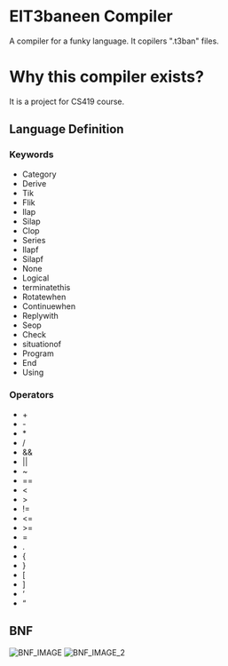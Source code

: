 # ElT3baneen Compiler
A compiler for a funky language. It copilers ".t3ban" files.
# Why this compiler exists?
It is a project for CS419 course.

## Language Definition
### Keywords
- Category
- Derive
- Tik
- Flik
- Ilap
- Silap
- Clop
- Series
- Ilapf
- Silapf
- None
- Logical
- terminatethis
- Rotatewhen
- Continuewhen
- Replywith
- Seop
- Check
- situationof
- Program	
- End
- Using
### Operators
- \+
- \-
- \*
- /
- &&
- ||
- ~
- ==
- <
- \>
- !=
- <=
- \>=
- =
- .
- {
- }
- [
- ]
- ‘
- “

## BNF
![BNF_IMAGE](https://raw.githubusercontent.com/S3L1M/ElT3baneen-Compiler/master/grammar%20defintion/IMAGES/Annotation%202019-04-12%20040640.png)
![BNF_IMAGE_2](https://raw.githubusercontent.com/S3L1M/ElT3baneen-Compiler/master/grammar%20defintion/IMAGES/Annotation%202019-04-12%20040801.png)
